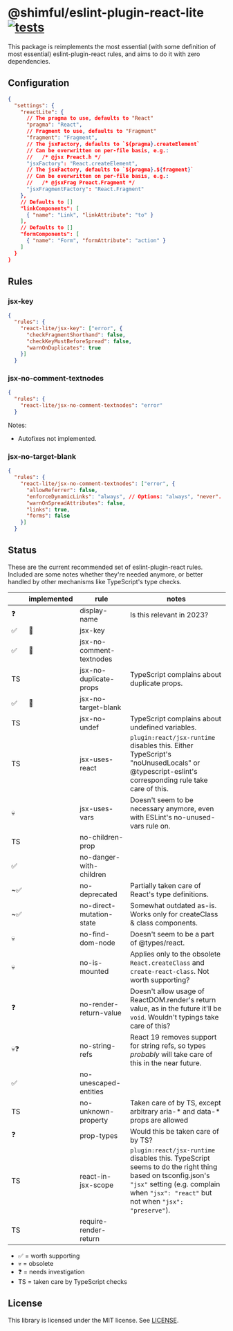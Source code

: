 # @shimful/eslint-plugin-react-lite [![tests](https://github.com/shimful/eslint-plugin-react-lite/actions/workflows/tests.yml/badge.svg)](https://github.com/shimful/eslint-plugin-react-lite/actions/workflows/tests.yml)

This package is reimplements the most essential (with some definition of most essential) eslint-plugin-react rules, and aims to do it with zero dependencies.

## Configuration

```json
{
  "settings": {
    "reactLite": {
      // The pragma to use, defaults to "React"
      "pragma": "React",
      // Fragment to use, defaults to "Fragment"
      "fragment": "Fragment",
      // The jsxFactory, defaults to `${pragma}.createElement`
      // Can be overwritten on per-file basis, e.g.:
      //   /* @jsx Preact.h */
      "jsxFactory": "React.createElement",
      // The jsxFactory, defaults to `${pragma}.${fragment}`
      // Can be overwritten on per-file basis, e.g.:
      //   /* @jsxFrag Preact.Fragment */
      "jsxFragmentFactory": "React.Fragment"
    },
    // Defaults to []
    "linkComponents": [
      { "name": "Link", "linkAttribute": "to" }
    ],
    // Defaults to []
    "formComponents": [
      { "name": "Form", "formAttribute": "action" }
    ]
  }
}
```

## Rules

### jsx-key

```json
{
  "rules": {
    "react-lite/jsx-key": ["error", {
      "checkFragmentShorthand": false,
      "checkKeyMustBeforeSpread": false,
      "warnOnDuplicates": true
    }]
  }
```

### jsx-no-comment-textnodes

```json
{
  "rules": {
    "react-lite/jsx-no-comment-textnodes": "error"
  }
```

Notes:

 * Autofixes not implemented.

### jsx-no-target-blank

```json
{
  "rules": {
    "react-lite/jsx-no-comment-textnodes": ["error", {
      "allowReferrer": false,
      "enforceDynamicLinks": "always", // Options: "always", "never".
      "warnOnSpreadAttributes": false,
      "links": true,
      "forms": false
    }]
  }
```

## Status

These are the current recommended set of eslint-plugin-react rules. Included are some notes whether they're needed anymore, or better handled by other mechanisms like TypeScript's type checks.

|    | implemented | rule                       | notes |
|----|--|--------------------------|-|
| ❓  |  | display-name               | Is this relevant in 2023? |
| ✅ | 🎉 | jsx-key                    | |
| ✅ | 🎉 | jsx-no-comment-textnodes   | |
| TS |  | jsx-no-duplicate-props     | TypeScript complains about duplicate props. |
| ✅ | 🎉 | jsx-no-target-blank        | |
| TS |  | jsx-no-undef               | TypeScript complains about undefined variables. |
| TS  |  | jsx-uses-react             | `plugin:react/jsx-runtime` disables this. Either TypeScript's "noUnusedLocals" or @typescript-eslint's corresponding rule take care of this. |
| 💀 |  | jsx-uses-vars              | Doesn't seem to be necessary anymore, even with ESLint's no-unused-vars rule on. |
| TS |  | no-children-prop           | | TypeScript warns about duplicate props.
| ✅ |  | no-danger-with-children    | |
| ~✅   |  | no-deprecated              | Partially taken care of React's type definitions. |
| ~✅   |  | no-direct-mutation-state   | Somewhat outdated as-is. Works only for createClass & class components. |
| 💀 |  | no-find-dom-node           | Doesn't seem to be a part of @types/react. |
| 💀 |  | no-is-mounted              | Applies only to the obsolete `React.createClass` and `create-react-class`. Not worth supporting? |
| ❓   |  | no-render-return-value     | Doesn't allow usage of ReactDOM.render's return value, as in the future it'll be `void`. Wouldn't typings take care of this? |
| 💀❓ |  | no-string-refs             | React 19 removes support for string refs, so types _probably_ will take care of this in the near future. |
| ✅  |  | no-unescaped-entities      | |
| TS |  | no-unknown-property        | Taken care of by TS, except arbitrary aria-* and data-* props are allowed |
| ❓   |  | prop-types                 | Would this be taken care of by TS? |
| TS  |  | react-in-jsx-scope         | `plugin:react/jsx-runtime` disables this. TypeScript seems to do the right thing based on tsconfig.json's `"jsx"` setting (e.g. complain when `"jsx": "react"` but not when `"jsx": "preserve"`). |
| TS  |  | require-render-return      | |

 * ✅ = worth supporting
 * 💀 = obsolete
 * ❓ = needs investigation
 * TS = taken care by TypeScript checks

## License

This library is licensed under the MIT license. See [LICENSE](./LICENSE).
